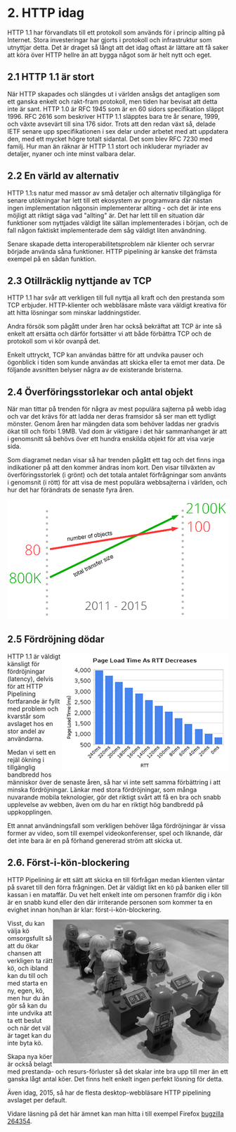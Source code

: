 # 2. HTTP idag

HTTP 1.1 har förvandlats till ett protokoll som används för i princip allting
på Internet. Stora investeringar har gjorts i protokoll och infrastruktur som
utnyttjar detta. Det är draget så långt att det idag oftast är lättare att få
saker att köra över HTTP hellre än att bygga något som är helt nytt och eget.

## 2.1 HTTP 1.1 är stort

När HTTP skapades och slängdes ut i världen ansågs det antagligen som ett
ganska enkelt och rakt-fram protokoll, men tiden har bevisat att detta inte är
sant. HTTP 1.0 är RFC 1945 som är en 60 sidors specifikation släppt 1996. RFC
2616 som beskriver HTTP 1.1 släpptes bara tre år senare, 1999, och växte
avsevärt till sina 176 sidor. Trots att den redan växt så, delade IETF senare
upp specifikationen i sex delar under arbetet med att uppdatera den, med ett
mycket högre totalt sidantal. Det som blev RFC 7230 med familj. Hur man än
räknar är HTTP 1.1 stort och inkluderar myriader av detaljer, nyaner och inte
minst valbara delar.

## 2.2 En värld av alternativ

HTTP 1.1:s natur med massor av små detaljer och alternativ tillgängliga för
senare utökningar har lett till ett ekosystem av programvara där nästan ingen
implementation någonsin implementerar allting - och det är inte ens möjligt
att riktigt säga vad "allting" är. Det har lett till en situation där
funktioner som nyttjades väldigt lite sällan implementerades i början, och de
fall någon faktiskt implementerade dem såg väldigt liten användning.

Senare skapade detta interoperabilitetsproblem när klienter och servrar
började använda såna funktioner. HTTP pipelining är kanske det främsta exempel
på en sådan funktion.

## 2.3 Otillräcklig nyttjande av TCP

HTTP 1.1 har svår att verkligen till full nyttja all kraft och den prestanda
som TCP erbjuder. HTTP-klienter och webbläsare måste vara väldigt kreativa för
att hitta lösningar som minskar laddningstider.

Andra försök som pågått under åren har också bekräftat att TCP är inte så
enkelt att ersätta och därför fortsätter vi att både förbättra TCP och de
protokoll som vi kör ovanpå det.

Enkelt uttryckt, TCP kan användas bättre för att undvika pauser och ögonblick
i tiden som kunde användas att skicka eller ta emot mer data. De följande
avsnitten belyser några av de existerande bristerna.

## 2.4 Överföringsstorlekar och antal objekt

När man tittar på trenden för några av mest populära sajterna på webb idag och
var det krävs för att ladda ner deras framsidor så ser man ett tydligt
mönster. Genom åren har mängden data som behöver laddas ner gradvis ökat till
och förbi 1.9MB. Vad dom är viktigare i det här sammanhanget är att i
genomsnitt så behövs över ett hundra enskilda objekt för att visa varje sida.

Som diagramet nedan visar så har trenden pågått ett tag och det finns inga
indikationer på att den kommer ändras inom kort. Den visar tillväxten av
överföringsstorlek (i grönt) och det totala antalet förfrågningar som använts
i genomsnit (i rött) för att visa de mest populära webbsajterna i världen, och hur det har förändrats de senaste fyra åren.

![transfer size growth](https://raw.githubusercontent.com/bagder/http2-explained/master/images/transfer-size-growth.png)

## 2.5 Fördröjning dödar

<img style="float: right;" src="https://raw.githubusercontent.com/bagder/http2-explained/master/images/page-load-time-rtt-decreases.png" />

HTTP 1.1 är väldigt känsligt för fördröjningar (latency), delvis för att HTTP
Pipelining fortfarande är fyllt med problem och kvarstår som avslaget hos en
stor andel av användarna.

Medan vi sett en rejäl ökning i tillgänglig bandbredd hos människor över de
senaste åren, så har vi inte sett samma förbättring i att minska
fördröjningar.  Länkar med stora fördröjningar, som många nuvarande mobila
teknologier, gör det riktigt svårt att få en bra och snabb upplevelse av
webben, även om du har en riktigt hög bandbredd på uppkopplingen.

Ett annat användningsfall som verkligen behöver låga fördröjningar är vissa
former av video, som till exempel videokonferenser, spel och liknande, där det
inte bara är en på förhand genererad ström att skicka ut.

## 2.6. Först-i-kön-blockering

HTTP Pipelining är ett sätt att skicka en till förfrågan medan klienten väntar
på svaret till den förra frågningen. Det är väldigt likt en kö på banken eller
till kassan i en mataffär. Du vet helt enkelt inte om personen framför dig i
kön är en snabb kund eller den där irriterande personen som kommer ta en
evighet innan hon/han är klar: först-i-kön-blockering.

<img style="float: right;" src="https://raw.githubusercontent.com/bagder/http2-explained/master/images/head-of-line-blocking.jpg" />

Visst, du kan välja kö omsorgsfullt så att du ökar chansen att verkligen ta
rätt kö, och ibland kan du till och med starta en ny, egen, kö, men hur du än
gör så kan du inte undvika att ta ett beslut och när det väl är taget kan du
inte byta kö.

Skapa nya köer är också belagt med prestanda- och resurs-förluster så det
skalar inte bra upp till mer än ett ganska lågt antal köer. Det finns helt
enkelt ingen perfekt lösning för detta.

Även idag, 2015, så har de flesta desktop-webbläsare HTTP pipelining avslaget
per default.

Vidare läsning på det här ämnet kan man hitta i till exempel Firefox [bugzilla
264354](https://bugzilla.mozilla.org/show_bug.cgi?id=264354).
